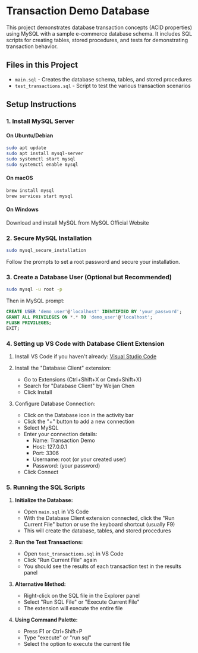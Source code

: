 # Transaction Demo Database

This project demonstrates database transaction concepts (ACID properties) using MySQL with a sample e-commerce database schema. It includes SQL scripts for creating tables, stored procedures, and tests for demonstrating transaction behavior.

## Files in this Project

- `main.sql` - Creates the database schema, tables, and stored procedures
- `test_transactions.sql` - Script to test the various transaction scenarios

## Setup Instructions

### 1. Install MySQL Server

#### On Ubuntu/Debian

```bash
sudo apt update
sudo apt install mysql-server
sudo systemctl start mysql
sudo systemctl enable mysql
```

#### On macOS

```bash
brew install mysql
brew services start mysql
```

#### On Windows

Download and install MySQL from MySQL Official Website

### 2. Secure MySQL Installation

```bash
sudo mysql_secure_installation
```

Follow the prompts to set a root password and secure your installation.

### 3. Create a Database User (Optional but Recommended)

```bash
sudo mysql -u root -p
```

Then in MySQL prompt:

```sql
CREATE USER 'demo_user'@'localhost' IDENTIFIED BY 'your_password';
GRANT ALL PRIVILEGES ON *.* TO 'demo_user'@'localhost';
FLUSH PRIVILEGES;
EXIT;
```

### 4. Setting up VS Code with Database Client Extension

1. Install VS Code if you haven't already: [Visual Studio Code](https://code.visualstudio.com/)

2. Install the "Database Client" extension:
   - Go to Extensions (Ctrl+Shift+X or Cmd+Shift+X)
   - Search for "Database Client" by Weijan Chen
   - Click Install

3. Configure Database Connection:
   - Click on the Database icon in the activity bar
   - Click the "+" button to add a new connection
   - Select MySQL
   - Enter your connection details:
     - Name: Transaction Demo
     - Host: 127.0.0.1
     - Port: 3306
     - Username: root (or your created user)
     - Password: (your password)
   - Click Connect

### 5. Running the SQL Scripts

1. **Initialize the Database:**
   - Open `main.sql` in VS Code
   - With the Database Client extension connected, click the "Run Current File" button or use the keyboard shortcut (usually F9)
   - This will create the database, tables, and stored procedures

2. **Run the Test Transactions:**
   - Open `test_transactions.sql` in VS Code
   - Click "Run Current File" again
   - You should see the results of each transaction test in the results panel

3. **Alternative Method:**
   - Right-click on the SQL file in the Explorer panel
   - Select "Run SQL File" or "Execute Current File"
   - The extension will execute the entire file

4. **Using Command Palette:**
   - Press F1 or Ctrl+Shift+P
   - Type "execute" or "run sql"
   - Select the option to execute the current file
